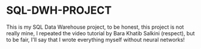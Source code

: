 # SQL-DWH-PROJECT
This is my SQL Data Warehouse project, to be honest, this project is not really mine, I repeated the video tutorial by Bara Khatib Salkini (respect), but to be fair, I'll say that I wrote everything myself without neural networks!
